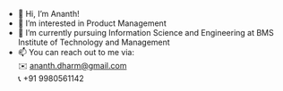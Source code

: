 - 👋 Hi, I’m Ananth!
- 👀 I’m interested in Product Management
- 🌱 I’m currently pursuing Information Science and Engineering at BMS Institute of Technology and Management
- 📫 You can reach out to me via:<br>
     ✉️ ananth.dharm@gmail.com<br>
     📞 +91 9980561142

<!---
Ananthdharm/Ananthdharm is a ✨ special ✨ repository because its `README.md` (this file) appears on your GitHub profile.
You can click the Preview link to take a look at your changes.
--->
